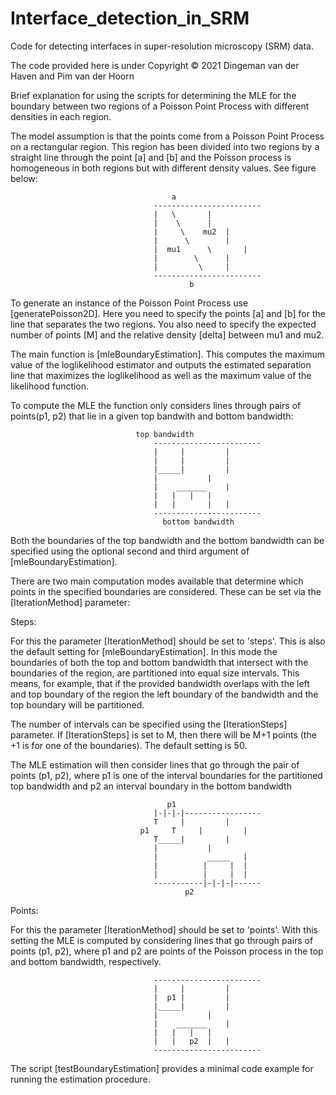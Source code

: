 # Interface_detection_in_SRM
Code for detecting interfaces in super-resolution microscopy (SRM) data.

The code provided here is under Copyright © 2021 Dingeman van der Haven and Pim van der Hoorn

Brief explanation for using the scripts for determining the MLE for the boundary between two 
regions of a Poisson Point Process with different densities in each region.

The model assumption is that the points come from a Poisson Point Process on a rectangular region. 
This region has been divided into two regions by a straight line through the point [a] and [b] 
and the Poisson process is homogeneous in both regions but with different density values. See 
figure below:

										a
									------------------------
									|	\		|
									|	 \		|
									|	  \	   mu2	|
									|	   \		|
									|  mu1	    \		|
									|	     \		|
									|	      \		|
									------------------------
											b

To generate an instance of the Poisson Point Process use [generatePoisson2D]. Here you need to 
specify the points [a] and [b] for the line that separates the two regions. You also need to 
specify the expected number of points [M] and the relative density [delta] between mu1 and mu2. 

The main function is [mleBoundaryEstimation]. This computes the maximum value of the loglikelihood 
estimator and outputs the estimated separation line that maximizes the loglikelihood as well as 
the maximum value of the likelihood function. 

To compute the MLE the function only considers lines through pairs of points(p1, p2) that lie in a 
given top bandwith and bottom bandwidth:

								top bandwidth		
									------------------------
									|     |			|
									|     |			|
									|_____|			|
									|	   		|
									|  	 _______	|
									|	|	|	|
									|	|    	|	|
									------------------------
									  bottom bandwidth
									
Both the boundaries of the top bandwidth and the bottom bandwidth can be specified using the 
optional second and third argument of [mleBoundaryEstimation]. 

There are two main computation modes available that determine which points in the specified 
boundaries are considered. These can be set via the [IterationMethod] parameter:

Steps:

For this the parameter [IterationMethod] should be set to 'steps'. This is also the default setting 
for [mleBoundaryEstimation]. In this mode the boundaries of both the top and bottom bandwidth that 
intersect with the boundaries of the region, are partitioned into equal size intervals. This means,
for example, that if the provided bandwidth overlaps with the left and top boundary of the region 
the left boundary of the bandwidth and the top boundary will be partitioned.

The number of intervals can be specified using the [IterationSteps] parameter. If [IterationSteps] 
is set to M, then there will be M+1 points (the +1 is for one of the boundaries). The default 
setting is 50. 

The MLE estimation will then consider lines that go through the pair of points (p1, p2), where 
p1 is one of the interval boundaries for the partitioned top bandwidth and p2 an interval boundary 
in the bottom bandwidth 

									   p1
									|-|-|-|-----------------
									T     |			|
								 p1 	T     |			|
									T_____|			|
									|	   		|
									|   	    _____	|
									|   	   |	 |	|
									|   	   |	 |	|
									-----------|-|-|-|------
										   p2

Points:

For this the parameter [IterationMethod] should be set to 'points'. With this setting the MLE is 
computed by considering lines that go through pairs of points (p1, p2), where p1 and p2 are points 
of the Poisson process in the top and bottom bandwidth, respectively.

									------------------------
									|     |			|
									|  p1 |			|
									|_____|			|
									|			|
									|  	 _______	|
									|	|	|	|
									|	|   p2 	|	|
									------------------------

The script [testBoundaryEstimation] provides a minimal code example for running the estimation 
procedure.
